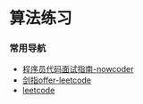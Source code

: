 # 算法练习
### 常用导航
* [程序员代码面试指南-nowcoder](code-interview)
* [剑指offer-leetcode](offer)
* [leetcode](leetcode)